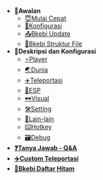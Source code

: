 * **🌱Awalan**
  * [😇Mulai Cepat](QuickStart.md)
  * [💾Konfigurasi](Configure.md)
  * [📤Bkebi Update](UpdateBkebi.md)
  * [📑Bkebi Struktur File](BkebiFileTree.md)
* **🧐Deskripsi dan Konfigurasi**
  * [⭐️Player](Player.md)
  * [🌏Dunia](World.md)
  * [✈️Teleportasi](Teleport.md)
  * [👀ESP](ESP.md)
  * [🕶Visual](Visuals.md)
  * [🛠Setting](Settings.md)
  * [📄Lain-lain](Other.md)
  * [⌨️Hotkey](Hotkeys.md)
  * [🗃Debug](Debug.md)
* [**❓Tanya Jawab - Q&A**](QA.md)
* [**✈️Custom Teleportasi**](CustomTeleport.md)
* [**🚫Bkebi Daftar Hitam**](BlackList.md)
